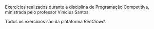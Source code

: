 Exercícios realizados durante a disciplina de Programação Competitiva, ministrada pelo professor Vinícius Santos.

Todos os exercícios são da plataforma *BeeCrowd*.
